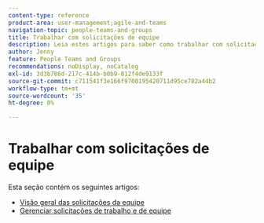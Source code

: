 ```yaml
---
content-type: reference
product-area: user-management;agile-and-teams
navigation-topic: people-teams-and-groups
title: Trabalhar com solicitações de equipe
description: Leia estes artigos para saber como trabalhar com solicitações de equipe no Workfront.
author: Jenny
feature: People Teams and Groups
recommendations: noDisplay, noCatalog
exl-id: 3d3b786d-217c-414b-b0b9-812f4de9133f
source-git-commit: c711541f3e166f9700195420711d95ce782a44b2
workflow-type: tm+mt
source-wordcount: '35'
ht-degree: 0%

---
```


# Trabalhar com solicitações de equipe

Esta seção contém os seguintes artigos:

* [Visão geral das solicitações da equipe](../../people-teams-and-groups/work-with-team-requests/team-requests-overview.md)
* [Gerenciar solicitações de trabalho e de equipe](../../people-teams-and-groups/work-with-team-requests/manage-work-and-team-requests.md)

